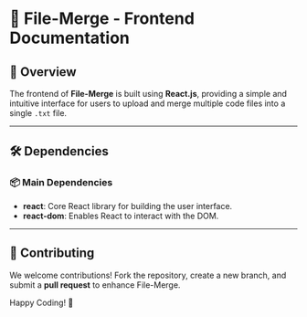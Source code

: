# 📂 File-Merge - Frontend Documentation

## 📌 Overview

The frontend of **File-Merge** is built using **React.js**, providing a simple and intuitive interface for users to upload and merge multiple code files into a single `.txt` file.

---

## 🛠️ Dependencies

### 📦 Main Dependencies

- **react**: Core React library for building the user interface.
- **react-dom**: Enables React to interact with the DOM.

---

## 🤝 Contributing

We welcome contributions! Fork the repository, create a new branch, and submit a **pull request** to enhance File-Merge.

Happy Coding! 🚀
